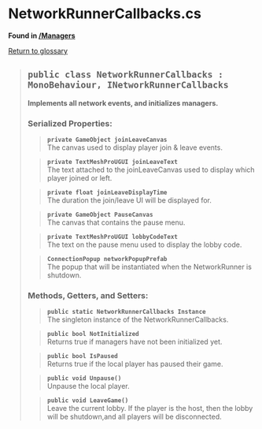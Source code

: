 # NetworkRunnerCallbacks.cs
**Found in [/Managers](../BALLISTIC/Assets/Scripts/Managers/NetworkRunnerCallbacks.cs)**

[Return to glossary](Glossary.md)


> ## `public class NetworkRunnerCallbacks : MonoBehaviour, INetworkRunnerCallbacks`
> **Implements all network events, and initializes managers.**
> 
> ### **Serialized Properties:**
>> **`private GameObject joinLeaveCanvas`**\
>> The canvas used to display player join & leave events.
> 
>> **`private TextMeshProUGUI joinLeaveText`**\
>> The text attached to the joinLeaveCanvas used to display which player joined or left.
> 
>> **`private float joinLeaveDisplayTime`**\
>> The duration the join/leave UI will be displayed for.
> 
>> **`private GameObject PauseCanvas`**\
>> The canvas that contains the pause menu.
> 
>> **`private TextMeshProUGUI lobbyCodeText`**\
>> The text on the pause menu used to display the lobby code.
> 
>> **`ConnectionPopup networkPopupPrefab`**\
>> The popup that will be instantiated when the NetworkRunner is shutdown.
> 
> ### **Methods, Getters, and Setters:**
>> **`public static NetworkRunnerCallbacks Instance`**\
>> The singleton instance of the NetworkRunnerCallbacks.
>> 
> 
>> **`public bool NotInitialized`**\
>> Returns true if managers have not been initialized yet.
>> 
> 
>> **`public bool IsPaused`**\
>> Returns true if the local player has paused their game.
>> 
> 
>> **`public void Unpause()`**\
>> Unpause the local player.
>> 
> 
>> **`public void LeaveGame()`**\
>> Leave the current lobby. If the player is the host, then the lobby will be shutdown,and all players will be disconnected.
>> 
> 

